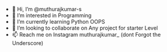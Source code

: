 - 👋 Hi, I’m @muthurajkumar-s
- 👀 I’m interested in Programming
- 🌱 I’m currently learning Python OOPS
- 💞️ I’m looking to collaborate on Any project for starter Level
- 📫 Reach me on Instagram muthurajkumar_ (dont Forgot the Underscore)

<!---
muthurajkumar-s/muthurajkumar-s is a ✨ special ✨ repository because its `README.md` (this file) appears on your GitHub profile.
You can click the Preview link to take a look at your changes.
--->
